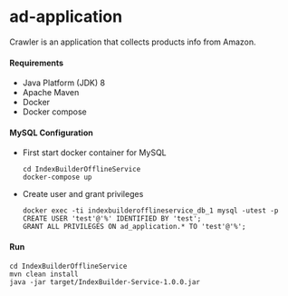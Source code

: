 # ad-application
Crawler is an application that collects products info from Amazon.

#### Requirements
* Java Platform (JDK) 8
* Apache Maven
* Docker
* Docker compose

#### MySQL Configuration
* First start docker container for MySQL
    ```aidl
    cd IndexBuilderOfflineService
    docker-compose up
    ```
* Create user and grant privileges
    ```aidl
    docker exec -ti indexbuilderofflineservice_db_1 mysql -utest -p
    CREATE USER 'test'@'%' IDENTIFIED BY 'test';
    GRANT ALL PRIVILEGES ON ad_application.* TO 'test'@'%';
    ```

#### Run
```aidl
cd IndexBuilderOfflineService
mvn clean install
java -jar target/IndexBuilder-Service-1.0.0.jar
```